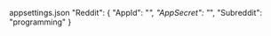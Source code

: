 appsettings.json
"Reddit": {
    "AppId": "*",
    "AppSecret": "*",
   "Subreddit": "programming"
  }

